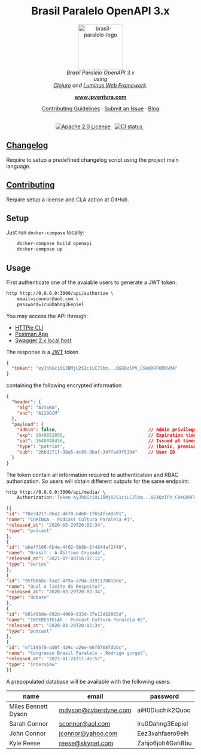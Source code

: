 <h1 align="center">Brasil Paralelo OpenAPI 3.x</h1>

<p align="center">
  <img src="https://upload.wikimedia.org/wikipedia/pt/d/d6/Logo_BPL.png" alt="brasil-paralelo-logo" width="120px" height="120px"/>
  <br>
  <i>Brasil Paralelo OpenAPI 3.x
  <br>using
  <br><a href="https://clojure.org/">Clojure</a> and <a href="https://luminusweb.com/">Luminus Web Framework</a>.
  </i>
</p>

<p align="center">
  <a href="https://www.jpventura.com"><strong>www.jpventura.com</strong></a>
  <br>
</p>

<p align="center">
  <a href="CONTRIBUTING.md">Contributing Guidelines</a>
  ·
  <a href="https://github.com/jpventura/rossetta-petstore-luminus/issues">Submit an Issue</a>
  ·
  <a href="https://blog.jpventura.com/">Blog</a>
  <br>
  <br>
</p>

<p align="center">
  <a href="https://www.npmjs.com/@angular/core">
    <img src="https://img.shields.io/badge/License-Apache%202.0-blue.svg" alt="Apache 2.0 License" />
  </a>&nbsp;
  <a href="https://circleci.com/gh/jpventura/workflows/rossetta-petstore-luminus/tree/master">
    <img src="https://img.shields.io/circleci/build/github/jpventura/rossetta-petstore-luminus/master.svg?logo=circleci&logoColor=fff&label=CircleCI" alt="CI status" />
  </a>&nbsp;
</p>

## [Changelog](docs/CHANGELOG.md)
Require to setup a predefined changelog script using the project main language.

## [Contributing](docs/CONTRIBUTING.md)
Require setup a license and CLA action at GitHub.

## Setup

Just run `docker-compose` locally:

```bash
    docker-compose build openapi
    docker-compose up
```

## Usage

First authenticate one of the avaiable users to generate a JWT token:

```bash
http http://0.0.0.0:3000/api/authorize \
    email=sconnor@aol.com \
    password=Iru0Dahng3Eepiel
```

You may access the API through:

  - [HTTPie CLI](https://httpie.io/docs/cli)
  - [Postman App](https://www.postman.com/)
  - [Swagger 2.x local host](http://0.0.0.0:3000/docs/index.html)

The response is a [JWT](https://jwt.io/) token  

```json
{
  "token": "eyJhbGciOiJBMjU2S1ciLCJlbm...QGXQzlPV_C9eQXHFORRVMA"
}
```

containing the following encrypted information

```JSON
{
  "header": {
    "alg": "A256KW",
    "enc": "A128GCM"
  },
  "payload": {
    "admin": false,                                  // Admin privileges
    "exp": 1648852056,                               // Expiration timestamp
    "iat": 1648848456,                               // Issued at timestamp
    "type": "patriot",                               // (basic, premium, patriot, patron)
    "sub": "26bd2f1f-98a5-4c65-9baf-347fa43f5194"    // User ID
  }
}
```

The token contain all information required to authentication and RBAC authorization.
So users will obtain different outputs for the same endpoint:

```bash
http http://0.0.0.0:3000/api/media/ \
    Authorization:'Token eyJhbGciOiJBMjU2S1ciLCJlbm...QGXQzlPV_C9eQXHFORRVMA'
```

```JSON
[{
"id": "78e34217-8be2-46f0-b4b8-1f654fcdd591",
"name": "CORINGA - Podcast Cultura Paralela #1",
"released_at": "2020-03-29T20:02:34",
"type": "podcast"
},
{
"id": "abeff106-6b4e-4f02-9b8b-2f4844af2f49",
"name": "Brasil - A Ãšltima Cruzada",
"released_at": "2021-07-08T16:37:11",
"type": "series"
},
{
"id": "95f80b8c-fae2-479a-a7d4-3191178018de",
"name": "Qual o limite do Respeito?",
"released_at": "2020-03-29T20:02:34",
"type": "debate"
},
{
"id": "801486de-892d-4969-933d-37e12d62065d",
"name": "INTERESTELAR - Podcast Cultura Paralela #2",
"released_at": "2020-03-29T20:02:34",
"type": "podcast"
},
{
"id": "ef1195f8-dd0f-429c-a26e-66f07687dbbc",
"name": "Congresso Brasil Paralelo - Rodrigo gurgel",
"released_at": "2021-01-24T11:45:57",
"type": "interview"
}]
```

A prepopulated database will be available with the following users:

| **name**            | **email**            | **password**     |
|---------------------|----------------------|------------------|
| Miles Bennett Dyson | mdyson@cyberdyne.com | aiH0Diuchik2Quoo |
| Sarah Connor        | sconnor@aol.com      | Iru0Dahng3Eepiel |
| John Connor         | jconnor@yahoo.com    | Eez3xahfaero9eih |
| Kyle Reese          | reese@skynet.com     | Zahjo6joh4Gah8bu |
